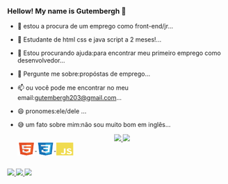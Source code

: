 ### Hellow! My name is Gutembergh 👋


- 🔭 estou a procura de um emprego como front-end/jr...
- 🌱 Estudante de html css e java script a 2 meses!...
- 🤔 Estou procurando ajuda:para encontrar meu primeiro emprego como desenvolvedor...
- 💬 Pergunte me sobre:propóstas de emprego...
- 📫 ou você pode me encontrar no meu email:gutembergh203@gmail.com...
- 😄 pronomes:ele/dele ...
- 😅 um fato sobre mim:não sou muito bom em inglês...


  <div align="center">
  <a href="https://github.com/GutemberghVieira">
  <img height="180em" src="https://github-readme-stats.vercel.app/api?username=GutemberghVieira&show_icons=true&theme=tokyonight&include_all_commits=true&count_private=true"/>
  <img height="180em" src="https://github-readme-stats.vercel.app/api/top-langs/?username=GutemberghVieira&layout=compact&langs_count=7&theme=tokyonight"/>
   </div>
  <div>
    <img align="center" alt="Guth-HTML" height="30" width="40" src="https://raw.githubusercontent.com/devicons/devicon/master/icons/html5/html5-original.svg">
  <img align="center" alt="Guth-CSS" height="30" width="40" src="https://raw.githubusercontent.com/devicons/devicon/master/icons/css3/css3-original.svg">
    <img align="center" alt="Guth-Js" height="30" width="40" src="https://raw.githubusercontent.com/devicons/devicon/master/icons/javascript/javascript-plain.svg">
  </div>

##
  
  <div>
    <a href="https://www.linkedin.com/in/gutembergh-vieira-987b82222/" target="_blank"> <img src="https://img.shields.io/badge/LinkedIn-0077B5?style=for-the-badge&logo=linkedin&logoColor=white" target="_blank"> </a>
    <a href="https://www.youtube.com/channel/UCIAt9WYVtqorQ7aarRVWnrg" target="_blank"> <img src="https://img.shields.io/badge/YouTube-FF0000?style=for-the-badge&logo=youtube&logoColor=white"> </a>
    <a href="https://mail.google.com/mail/u/0/#inbox" target="_blank"> <img src="https://img.shields.io/badge/Gmail-D14836?style=for-the-badge&logo=gmail&logoColor=white" target="_blank"> </a>
  </div>
